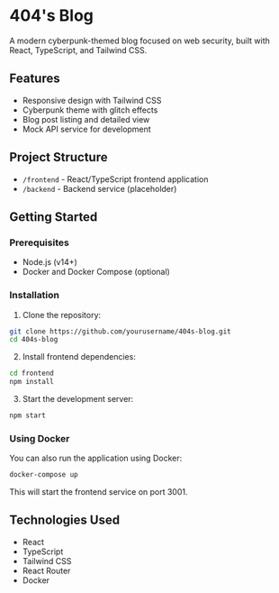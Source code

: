 # 404's Blog

A modern cyberpunk-themed blog focused on web security, built with React, TypeScript, and Tailwind CSS.

## Features

- Responsive design with Tailwind CSS
- Cyberpunk theme with glitch effects
- Blog post listing and detailed view
- Mock API service for development

## Project Structure

- `/frontend` - React/TypeScript frontend application
- `/backend` - Backend service (placeholder)

## Getting Started

### Prerequisites

- Node.js (v14+)
- Docker and Docker Compose (optional)

### Installation

1. Clone the repository:
```bash
git clone https://github.com/yourusername/404s-blog.git
cd 404s-blog
```

2. Install frontend dependencies:
```bash
cd frontend
npm install
```

3. Start the development server:
```bash
npm start
```

### Using Docker

You can also run the application using Docker:

```bash
docker-compose up
```

This will start the frontend service on port 3001.

## Technologies Used

- React
- TypeScript
- Tailwind CSS
- React Router
- Docker 